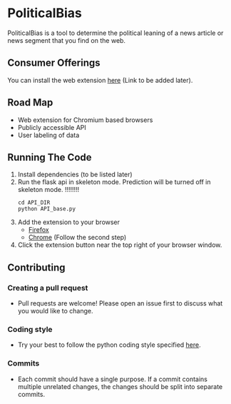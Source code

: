# PoliticalBias
PoliticalBias is a tool to determine the political leaning of a news article or news segment that you find on the web.

## Consumer Offerings
You can install the web extension [here](#) (Link to be added later).

## Road Map
  - Web extension for Chromium based browsers
  - Publicly accessible API
  - User labeling of data

## Running The Code
  1. Install dependencies (to be listed later)
  2. Run the flask api in skeleton mode. Prediction will be turned off in skeleton mode.
     !!!!!!!!
     ```
     cd API_DIR
     python API_base.py
     ```
  3. Add the extension to your browser
      - [Firefox](https://developer.mozilla.org/en-US/docs/Mozilla/Add-ons/WebExtensions/Temporary_Installation_in_Firefox)
      - [Chrome](https://support.google.com/chrome/a/answer/2714278?hl=en) (Follow the second step)
  4. Click the extension button near the top right of your browser window.


## Contributing

### Creating a pull request
  - Pull requests are welcome! Please open an issue first to discuss what you would like to change.

### Coding style
  - Try your best to follow the python coding style specified [here](https://realpython.com/python-pep8/).

### Commits
  - Each commit should have a single purpose. If a commit contains multiple unrelated changes, the changes should be split into separate commits.